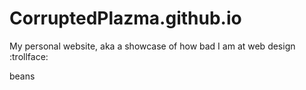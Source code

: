 # CorruptedPlazma.github.io
My personal website, aka a showcase of how bad I am at web design :trollface:

beans
